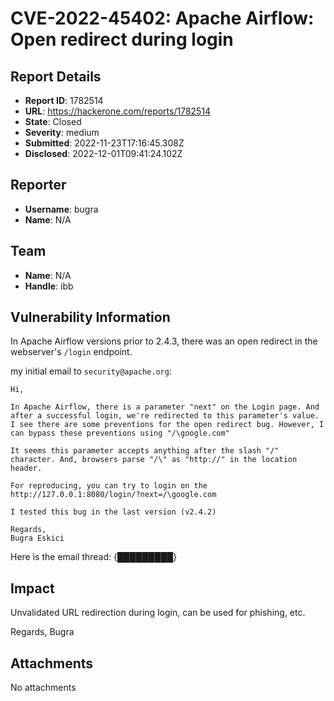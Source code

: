 # CVE-2022-45402: Apache Airflow: Open redirect during login

## Report Details
- **Report ID**: 1782514
- **URL**: https://hackerone.com/reports/1782514
- **State**: Closed
- **Severity**: medium
- **Submitted**: 2022-11-23T17:16:45.308Z
- **Disclosed**: 2022-12-01T09:41:24.102Z

## Reporter
- **Username**: bugra
- **Name**: N/A

## Team
- **Name**: N/A
- **Handle**: ibb

## Vulnerability Information
In Apache Airflow versions prior to 2.4.3, there was an open redirect in the webserver's `/login` endpoint.

my initial email to `security@apache.org`:
```
Hi,

In Apache Airflow, there is a parameter "next" on the Login page. And after a successful login, we're redirected to this parameter's value. 
I see there are some preventions for the open redirect bug. However, I can bypass these preventions using "/\google.com"

It seems this parameter accepts anything after the slash "/" character. And, browsers parse "/\" as "http://" in the location header.

For reproducing, you can try to login on the http://127.0.0.1:8080/login/?next=/\google.com

I tested this bug in the last version (v2.4.2)

Regards,
Bugra Eskici
```

Here is the email thread:
{█████████}

## Impact

Unvalidated URL redirection during login, can be used for phishing, etc.

Regards,
Bugra

## Attachments
No attachments
